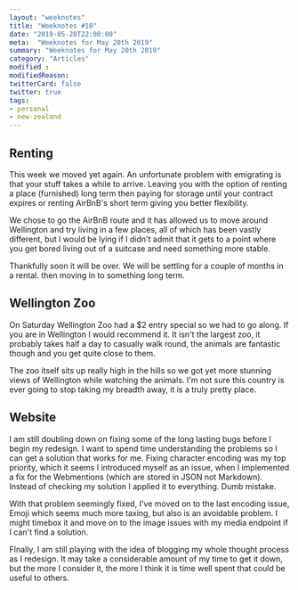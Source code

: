 ```yaml
---
layout: "weeknotes"
title: "Weeknotes #10"
date: "2019-05-20T22:00:00"
meta:  "Weeknotes for May 20th 2019"
summary: "Weeknotes for May 20th 2019"
category: "Articles"
modified :
modifiedReason:
twitterCard: false
twitter: true
tags:
- personal
- new-zealand
---
```


##  Renting

This week we moved yet again. An unfortunate problem with emigrating is that your stuff takes a while to arrive. Leaving you with the option of renting a place (furnished) long term then paying for storage until your contract expires or renting AirBnB's short term giving you better flexibility.

We chose to go the AirBnB route and it has allowed us to move around Wellington and try living in a few places, all of which has been vastly different, but I would be lying if I didn't admit that it gets to a point where you get bored living out of a suitcase and need something more stable.

Thankfully soon it will be over.  We will be settling for a couple of months in a rental. then moving in to something long term.

## Wellington Zoo

On Saturday Wellington Zoo had a $2 entry special so we had to go along. If you are in Wellington I would recommend it. It isn't the largest zoo, it probably takes  half a day to casually walk round, the animals are fantastic though and you get quite close to them.

The zoo itself sits up really high in the hills so we got yet more stunning views of Wellington while watching the animals. I'm not sure this country is ever going to stop taking my breadth away, it is a truly pretty place.

## Website

I am still doubling down on fixing some of the long lasting bugs before I begin my redesign. I want to spend time understanding the problems so I can get a solution that works for me. Fixing character encoding was my top priority, which it seems I introduced myself as an issue, when I implemented a fix for the Webmentions (which are stored in JSON not Markdown). Instead of checking my solution I applied it to everything. Dumb mistake.

With that problem seemingly fixed, I've moved on to the last encoding issue, Emoji which seems much more taxing, but also is an avoidable problem. I might timebox it and move on to the image issues with my media endpoint if I can't find a solution.

FInally, I am still playing with the idea of blogging my whole thought process as I redesign. It may take a considerable amount of my time to get it down, but the more I consider it, the more I think it is time well spent that could be useful to others.
